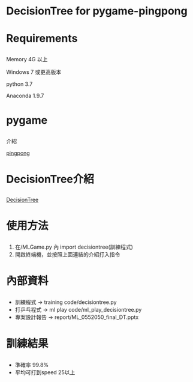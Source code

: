 # DecisionTree for pygame-pingpong

# Requirements </p>
Memory 4G 以上 </p>
Windows 7 或更高版本 </p>
python 3.7 </p>
Anaconda 1.9.7 </p>

# pygame </p>
介紹 </p>
[pingpong](https://hackmd.io/@y0iWq14CTXGE7CknbBhG3Q/SJnGAPdjN?type=view) </p>

# DecisionTree介紹</p>
[DecisionTree](https://medium.com/jameslearningnote/%E8%B3%87%E6%96%99%E5%88%86%E6%9E%90-%E6%A9%9F%E5%99%A8%E5%AD%B8%E7%BF%92-%E7%AC%AC3-5%E8%AC%9B-%E6%B1%BA%E7%AD%96%E6%A8%B9-decision-tree-%E4%BB%A5%E5%8F%8A%E9%9A%A8%E6%A9%9F%E6%A3%AE%E6%9E%97-random-forest-%E4%BB%8B%E7%B4%B9-7079b0ddfbda) </p>

# 使用方法</p>
1. 在/MLGame.py 內 import decisiontree(訓練程式)
2. 開啟終端機，並按照上面連結的介紹打入指令

# 內部資料</p>
- 訓練程式 ->  training code/decisiontree.py
- 打乒乓程式 -> ml play code/ml_play_decisiontree.py
- 專案設計報告 -> report/ML_0552050_final_DT.pptx

# 訓練結果</p>
- 準確率 99.8%
- 平均可打到speed 25以上


